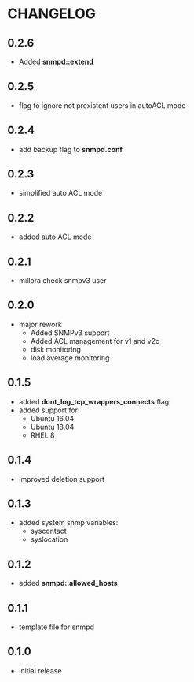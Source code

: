 # CHANGELOG

## 0.2.6

* Added **snmpd::extend**

## 0.2.5

* flag to ignore not prexistent users in autoACL mode

## 0.2.4

* add backup flag to **snmpd.conf**

## 0.2.3

* simplified auto ACL mode

## 0.2.2

* added auto ACL mode

## 0.2.1

* millora check snmpv3 user

## 0.2.0

* major rework
  - Added SNMPv3 support
  - Added ACL management for v1 and v2c
  - disk monitoring
  - load average monitoring

## 0.1.5

* added **dont_log_tcp_wrappers_connects** flag
* added support for:
  - Ubuntu 16.04
  - Ubuntu 18.04
  - RHEL 8

## 0.1.4

* improved deletion support

## 0.1.3

* added system snmp variables:
  * syscontact
  * syslocation

## 0.1.2

* added **snmpd::allowed_hosts**

## 0.1.1

* template file for snmpd

## 0.1.0

* initial release
